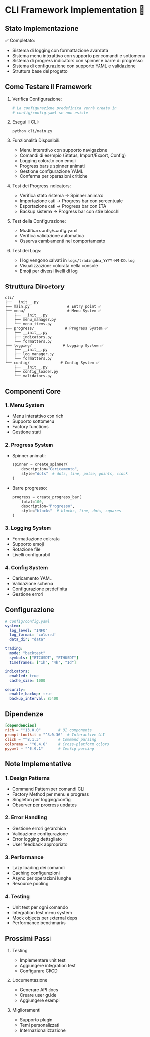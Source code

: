 # CLI Framework Implementation 🚀

## Stato Implementazione

✅ Completato:
- Sistema di logging con formattazione avanzata
- Sistema menu interattivo con supporto per comandi e sottomenu
- Sistema di progress indicators con spinner e barre di progresso
- Sistema di configurazione con supporto YAML e validazione
- Struttura base del progetto

## Come Testare il Framework

1. Verifica Configurazione:
   ```bash
   # La configurazione predefinita verrà creata in
   # config/config.yaml se non esiste
   ```

2. Esegui il CLI:
   ```bash
   python cli/main.py
   ```

3. Funzionalità Disponibili:
   - Menu interattivo con supporto navigazione
   - Comandi di esempio (Status, Import/Export, Config)
   - Logging colorato con emoji
   - Progress bars e spinner animati
   - Gestione configurazione YAML
   - Conferma per operazioni critiche

4. Test dei Progress Indicators:
   - Verifica stato sistema -> Spinner animato
   - Importazione dati -> Progress bar con percentuale
   - Esportazione dati -> Progress bar con ETA
   - Backup sistema -> Progress bar con stile blocchi

5. Test della Configurazione:
   - Modifica config/config.yaml
   - Verifica validazione automatica
   - Osserva cambiamenti nel comportamento

6. Test dei Logs:
   - I log vengono salvati in `logs/tradingdna_YYYY-MM-DD.log`
   - Visualizzazione colorata nella console
   - Emoji per diversi livelli di log

## Struttura Directory

```
cli/
├── __init__.py
├── main.py                 # Entry point ✅
├── menu/                   # Menu System ✅
│   ├── __init__.py
│   ├── menu_manager.py
│   └── menu_items.py
├── progress/              # Progress System ✅
│   ├── __init__.py
│   ├── indicators.py
│   └── formatters.py
├── logging/              # Logging System ✅
│   ├── __init__.py
│   ├── log_manager.py
│   └── formatters.py
└── config/              # Config System ✅
    ├── __init__.py
    ├── config_loader.py
    └── validators.py
```

## Componenti Core

### 1. Menu System
- Menu interattivo con rich
- Supporto sottomenu
- Factory functions
- Gestione stati

### 2. Progress System
- Spinner animati:
  ```python
  spinner = create_spinner(
      description="Caricamento",
      style="dots"  # dots, line, pulse, points, clock
  )
  ```
- Barre progresso:
  ```python
  progress = create_progress_bar(
      total=100,
      description="Progresso",
      style="blocks"  # blocks, line, dots, squares
  )
  ```

### 3. Logging System
- Formattazione colorata
- Supporto emoji
- Rotazione file
- Livelli configurabili

### 4. Config System
- Caricamento YAML
- Validazione schema
- Configurazione predefinita
- Gestione errori

## Configurazione

```yaml
# config/config.yaml
system:
  log_level: "INFO"
  log_format: "colored"
  data_dir: "data"

trading:
  mode: "backtest"
  symbols: ["BTCUSDT", "ETHUSDT"]
  timeframes: ["1h", "4h", "1d"]

indicators:
  enabled: true
  cache_size: 1000

security:
  enable_backup: true
  backup_interval: 86400
```

## Dipendenze

```toml
[dependencies]
rich = "^13.0.0"        # UI components
prompt-toolkit = "^3.0.36"  # Interactive CLI
click = "^8.1.3"        # Command parsing
colorama = "^0.4.6"     # Cross-platform colors
pyyaml = "^6.0.1"       # Config parsing
```

## Note Implementative

### 1. Design Patterns
- Command Pattern per comandi CLI
- Factory Method per menu e progress
- Singleton per logging/config
- Observer per progress updates

### 2. Error Handling
- Gestione errori gerarchica
- Validazione configurazione
- Error logging dettagliato
- User feedback appropriato

### 3. Performance
- Lazy loading dei comandi
- Caching configurazioni
- Async per operazioni lunghe
- Resource pooling

### 4. Testing
- Unit test per ogni comando
- Integration test menu system
- Mock objects per external deps
- Performance benchmarks

## Prossimi Passi

1. Testing
   - Implementare unit test
   - Aggiungere integration test
   - Configurare CI/CD

2. Documentazione
   - Generare API docs
   - Creare user guide
   - Aggiungere esempi

3. Miglioramenti
   - Supporto plugin
   - Temi personalizzati
   - Internazionalizzazione